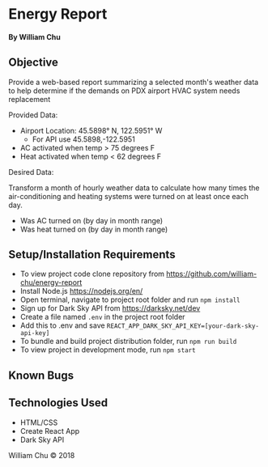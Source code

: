 # Energy Report

#### By William Chu

## Objective

Provide a web-based report summarizing a selected month's weather data to help determine if the demands on PDX airport HVAC system needs replacement

Provided Data:

* Airport Location: 45.5898° N, 122.5951° W
  * For API use 45.5898,-122.5951
* AC activated when temp > 75 degrees F
* Heat activated when temp < 62 degrees F

Desired Data:

Transform a month of hourly weather data to calculate how many times the air-conditioning and heating systems were turned on at least once each day.

* Was AC turned on (by day in month range)
* Was heat turned on (by day in month range)

## Setup/Installation Requirements

* To view project code clone repository from https://github.com/william-chu/energy-report
* Install Node.js https://nodejs.org/en/
* Open terminal, navigate to project root folder and run `npm install`
* Sign up for Dark Sky API from https://darksky.net/dev
* Create a file named `.env` in the project root folder
* Add this to .env and save `REACT_APP_DARK_SKY_API_KEY=[your-dark-sky-api-key]`
* To bundle and build project distribution folder, run `npm run build`
* To view project in development mode, run `npm start`

## Known Bugs

## Technologies Used

* HTML/CSS
* Create React App
* Dark Sky API

William Chu © 2018
